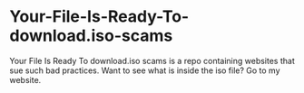 # Your-File-Is-Ready-To-download.iso-scams
Your File Is Ready To download.iso scams is a repo containing websites that sue such bad practices. Want to see what is inside the iso file? Go to my website.
